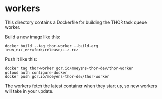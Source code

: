 # workers #

This directory contains a Dockerfile for building the THOR task queue worker.

Build a new image like this:

```
docker build --tag thor-worker --build-arg THOR_GIT_REF=fork/release/1.2-rc2
```

Push it like this:
```
docker tag thor-worker gcr.io/moeyens-thor-dev/thor-worker
gcloud auth configure-docker
docker push gcr.io/moeyens-thor-dev/thor-worker
```

The workers fetch the latest container when they start up, so new workers will
take in your update.
